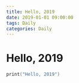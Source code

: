 ```yaml
---
title: Hello, 2019
date: 2019-01-01 09:00:00
tags: Daily
categories: Daily
---
```

# Hello, 2019
```swift
print("Hello, 2019")
```
